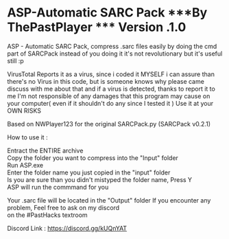 # ASP-Automatic SARC Pack ***By ThePastPlayer *** Version .1.0

ASP - Automatic SARC Pack, compress .sarc files easily by doing the cmd part of SARCPack instead of you doing it
it's not revolutionary but it's useful still :p

VirusTotal Reports it as a virus, since i coded it MYSELF i can assure than there's no Virus in this code, but is someone
knows why please came discuss with me about that and if a virus is detected, thanks to report it to me
I'm not responsible of any damages that this program may cause on your computer( even if it shouldn't do any since I tested it ) Use it at your OWN RISKS

Based on NWPlayer123 for the original SARCPack.py (SARCPack v0.2.1)

How to use it :

Entract the ENTIRE archive                                                                                                                          
Copy the folder you want to compress into the "Input" folder                                                                                                  
Run ASP.exe                                                                                                                                                   
Enter the folder name you just copied in the "input" folder                                                                                                   
Is you are sure than you didn't mistyped the folder name, Press Y                                                                             
ASP will run the commmand for you                                                                                                                         

Your .sarc file will be located in the "Output" folder
If you encounter any problem, Feel free to ask on my discord                                                                                
on the #PastHacks textroom

Discord Link : https://discord.gg/kUQnYAT
